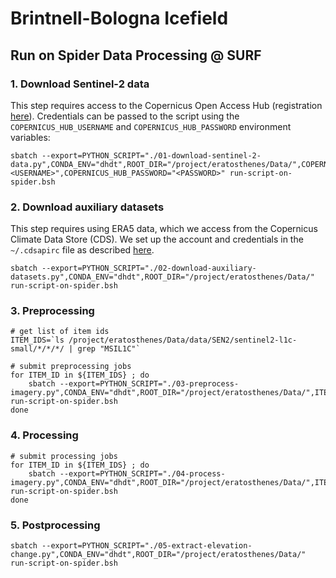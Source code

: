 # Brintnell-Bologna Icefield

## Run on Spider Data Processing @ SURF


### 1. Download Sentinel-2 data

This step requires access to the Copernicus Open Access Hub (registration [here][coah]). Credentials can be passed to the script using the `COPERNICUS_HUB_USERNAME` and `COPERNICUS_HUB_PASSWORD` environment variables:

```shell
sbatch --export=PYTHON_SCRIPT="./01-download-sentinel-2-data.py",CONDA_ENV="dhdt",ROOT_DIR="/project/eratosthenes/Data/",COPERNICUS_HUB_USERNAME="<USERNAME>",COPERNICUS_HUB_PASSWORD="<PASSWORD>" run-script-on-spider.bsh
```

[coah]: https://scihub.copernicus.eu/userguide/SelfRegistration


### 2. Download auxiliary datasets

This step requires using ERA5 data, which we access from the Copernicus Climate Data Store (CDS). We set up the account and credentials in the `~/.cdsapirc` file as described [here][cdsapi].

```shell
sbatch --export=PYTHON_SCRIPT="./02-download-auxiliary-datasets.py",CONDA_ENV="dhdt",ROOT_DIR="/project/eratosthenes/Data/" run-script-on-spider.bsh
```

[cdsapi]: https://github.com/ecmwf/cdsapi

### 3. Preprocessing

```shell
# get list of item ids
ITEM_IDS=`ls /project/eratosthenes/Data/data/SEN2/sentinel2-l1c-small/*/*/*/ | grep "MSIL1C"`

# submit preprocessing jobs
for ITEM_ID in ${ITEM_IDS} ; do 
    sbatch --export=PYTHON_SCRIPT="./03-preprocess-imagery.py",CONDA_ENV="dhdt",ROOT_DIR="/project/eratosthenes/Data/",ITEM_ID="${ITEM_ID}" run-script-on-spider.bsh
done
```

### 4. Processing

```shell
# submit processing jobs
for ITEM_ID in ${ITEM_IDS} ; do
    sbatch --export=PYTHON_SCRIPT="./04-process-imagery.py",CONDA_ENV="dhdt",ROOT_DIR="/project/eratosthenes/Data/",ITEM_ID="${ITEM_ID}" run-script-on-spider.bsh
done
```

### 5. Postprocessing

```shell
sbatch --export=PYTHON_SCRIPT="./05-extract-elevation-change.py",CONDA_ENV="dhdt",ROOT_DIR="/project/eratosthenes/Data/" run-script-on-spider.bsh
```
